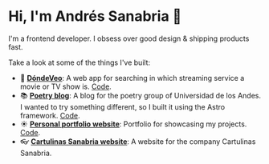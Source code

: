 # Hi, I'm Andrés Sanabria 👋


I'm a frontend developer. I obsess over good design & shipping products fast.

Take a look at some of the things I've built:

- :movie_camera: **[DóndeVeo](https://www.dondeveo.co/)**: A web app for searching in which streaming service a movie or TV show is. [Code](https://github.com/jandrev1312/dondeveo).
- :books: **[Poetry blog](https://www.poesiauniandes.com/)**: A blog for the poetry group of Universidad de los Andes. I wanted to try something different, so I built it using the Astro framework. [Code](https://github.com/jandrev1312/poesia-uniandes).
- :sunny: **[Personal portfolio website](https://www.jandrev.com/)**: Portfolio for showcasing my projects. [Code](https://github.com/jandrev1312/portfolio).
- :eyeglasses: **[Cartulinas Sanabria website](https://cartulinasanabria.vercel.app/)**: A website for the company Cartulinas Sanabria.

